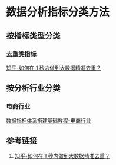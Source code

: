 # 数据分析指标分类方法


## 按指标类型分类


### 去重类指标

[知乎-如何在 1 秒内做到大数据精准去重？](https://zhuanlan.zhihu.com/p/84478841)



## 按分析行业分类


### 电商行业


[数据指标体系搭建基础教程-电商行业](work/methodology/Data-Engineering/Data-Analysis/Metrics/数据指标体系搭建基础教程-电商行业.md)

## 参考链接
1. [知乎-如何在 1 秒内做到大数据精准去重？](https://zhuanlan.zhihu.com/p/84478841)